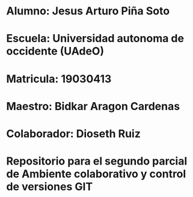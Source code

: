 # Alumno: Jesus Arturo Piña Soto
# Escuela:  Universidad autonoma de occidente (UAdeO)
# Matricula: 19030413
# Maestro: Bidkar Aragon Cardenas
# Colaborador: Dioseth Ruiz
# Repositorio para el segundo parcial de Ambiente colaborativo y control de versiones GIT
